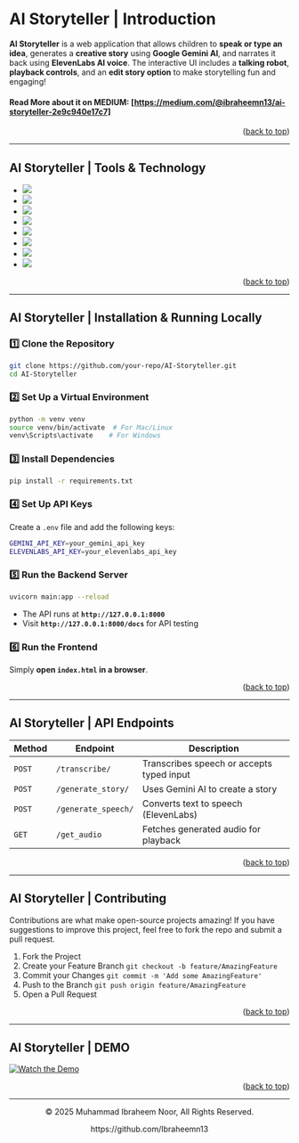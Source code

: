 <a name="readme-top"></a>

# AI Storyteller | Introduction

**AI Storyteller** is a web application that allows children to **speak or type an idea**, generates a **creative story** using **Google Gemini AI**, and narrates it back using **ElevenLabs AI voice**. The interactive UI includes a **talking robot**, **playback controls**, and an **edit story option** to make storytelling fun and engaging!

#### Read More about it on MEDIUM: [https://medium.com/@ibraheemn13/ai-storyteller-2e9c940e17c7]

<p align="right">(<a href="#readme-top">back to top</a>)</p>

---

## AI Storyteller | Tools & Technology

* <img src="https://img.shields.io/badge/HTML5-E34F26?style=for-the-badge&logo=html5&logoColor=white" />
* <img src="https://img.shields.io/badge/CSS3-1572B6?style=for-the-badge&logo=css3&logoColor=white" />
* <img src="https://img.shields.io/badge/JavaScript-323330?style=for-the-badge&logo=javascript&logoColor=F7DF1E" />
* <img src="https://img.shields.io/badge/FastAPI-009688?style=for-the-badge&logo=fastapi&logoColor=white" />
* <img src="https://img.shields.io/badge/Whisper_AI-000000?style=for-the-badge&logo=openai&logoColor=white" />
* <img src="https://img.shields.io/badge/Google_Gemini_AI-4285F4?style=for-the-badge&logo=google&logoColor=white" />
* <img src="https://img.shields.io/badge/ElevenLabs-E63946?style=for-the-badge&logo=ai&logoColor=white" />
* <img src="https://img.shields.io/badge/Python-3776AB.svg?style=for-the-badge&logo=Python&logoColor=white" />

<p align="right">(<a href="#readme-top">back to top</a>)</p>

---

## AI Storyteller | Installation & Running Locally

### 1️⃣ Clone the Repository
```sh
git clone https://github.com/your-repo/AI-Storyteller.git
cd AI-Storyteller
```

### 2️⃣ Set Up a Virtual Environment
```sh
python -m venv venv
source venv/bin/activate  # For Mac/Linux
venv\Scripts\activate    # For Windows
```

### 3️⃣ Install Dependencies
```sh
pip install -r requirements.txt
```

### 4️⃣ Set Up API Keys
Create a `.env` file and add the following keys:
```sh
GEMINI_API_KEY=your_gemini_api_key
ELEVENLABS_API_KEY=your_elevenlabs_api_key
```

### 5️⃣ Run the Backend Server
```sh
uvicorn main:app --reload
```
- The API runs at **`http://127.0.0.1:8000`**  
- Visit **`http://127.0.0.1:8000/docs`** for API testing  

### 6️⃣ Run the Frontend
Simply **open `index.html` in a browser**.

<p align="right">(<a href="#readme-top">back to top</a>)</p>

---

## AI Storyteller | API Endpoints

| **Method** | **Endpoint** | **Description** |
|------------|-------------|----------------|
| `POST` | `/transcribe/` | Transcribes speech or accepts typed input |
| `POST` | `/generate_story/` | Uses Gemini AI to create a story |
| `POST` | `/generate_speech/` | Converts text to speech (ElevenLabs) |
| `GET` | `/get_audio` | Fetches generated audio for playback |

<p align="right">(<a href="#readme-top">back to top</a>)</p>

---

## AI Storyteller | Contributing

Contributions are what make open-source projects amazing! If you have suggestions to improve this project, feel free to fork the repo and submit a pull request.

1. Fork the Project
2. Create your Feature Branch `git checkout -b feature/AmazingFeature`
3. Commit your Changes `git commit -m 'Add some AmazingFeature'`
4. Push to the Branch `git push origin feature/AmazingFeature`
5. Open a Pull Request

<p align="right">(<a href="#readme-top">back to top</a>)</p>

---

## AI Storyteller | DEMO
[![Watch the Demo](https://img.youtube.com/vi/v7Tz4T-Tfqc/0.jpg)](https://youtu.be/v7Tz4T-Tfqc)

  
<p align="right">(<a href="#readme-top">back to top</a>)</p>

---
<p align="center"> © 2025 Muhammad Ibraheem Noor, All Rights Reserved. </p>
<p align="center">
https://github.com/Ibraheemn13
</p>
